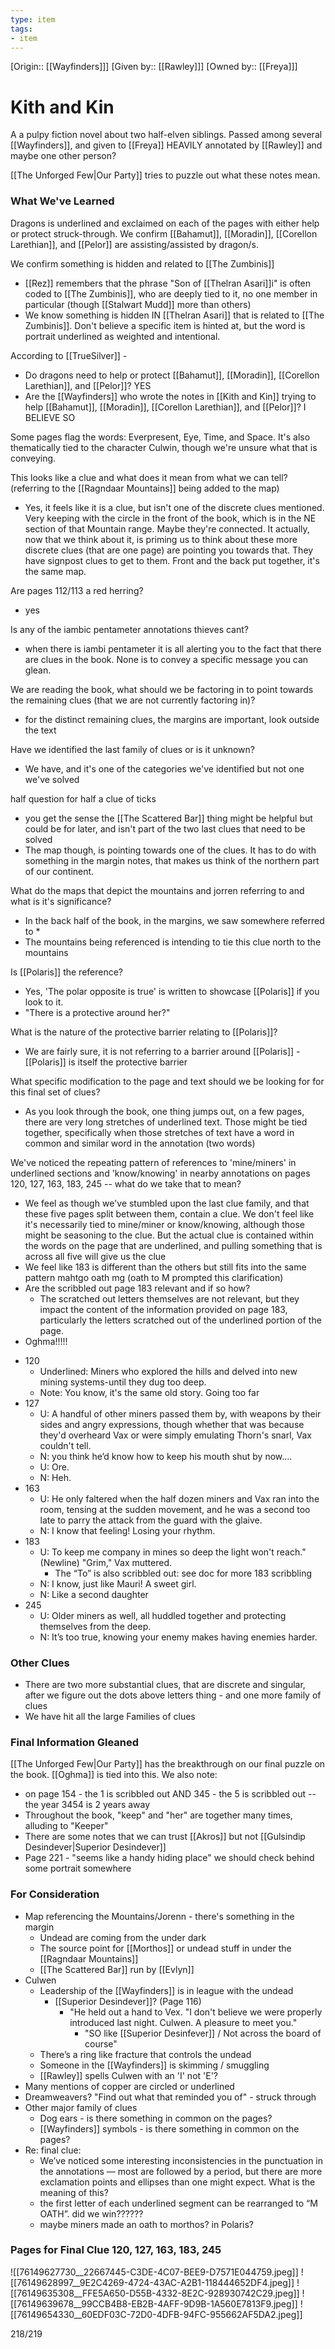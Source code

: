 ```yaml
---
type: item
tags:
- item
---
```

[Origin:: [[Wayfinders]]]
[Given by:: [[Rawley]]]
[Owned by:: [[Freya]]]

# Kith and Kin 
A a pulpy fiction novel about two half-elven siblings. Passed among several [[Wayfinders]], and given to [[Freya]] HEAVILY annotated by [[Rawley]] and maybe one other person? 

[[The Unforged Few|Our Party]] tries to puzzle out what these notes mean. 

### What We've Learned

Dragons is underlined and exclaimed on each of the pages with either help or protect struck-through. We confirm [[Bahamut]], [[Moradin]], [[Corellon Larethian]], and [[Pelor]] are assisting/assisted by dragon/s. 

We confirm something is hidden and related to [[The Zumbinis]]
* [[Rez]] remembers that the phrase  "Son of [[Thelran Asari]]i" is often coded to [[The Zumbinis]], who are deeply tied to it, no one member in particular (though [[Stalwart Mudd]] more than others)
* We know something is hidden IN [[Thelran Asari]] that is related to [[The Zumbinis]]. Don't believe a specific item is hinted at, but the word is portrait underlined as weighted and intentional. 

According to [[TrueSilver]] -
* Do dragons need to help or protect [[Bahamut]], [[Moradin]], [[Corellon Larethian]], and [[Pelor]]? YES
* Are the [[Wayfinders]] who wrote the notes in [[Kith and Kin]] trying to help [[Bahamut]], [[Moradin]], [[Corellon Larethian]], and [[Pelor]]? I BELIEVE SO

Some pages flag the words: Everpresent, Eye, Time, and Space. It's also thematically tied to the character Culwin, though we're unsure what that is conveying. 

This looks like a clue and what does it mean from what we can tell? (referring to the [[Ragndaar Mountains]] being added to the map)
* Yes, it feels like it is a clue, but isn't one of the discrete clues mentioned. Very keeping with the circle in the front of the book, which is in the NE section of that Mountain range. Maybe they're connected. It actually, now that we think about it, is priming us to think about these more discrete clues (that are one page) are pointing you towards that. They have signpost clues to get to them. Front and the back put together, it's the same map. 

Are pages 112/113 a red herring?
* yes 

Is any of the iambic pentameter annotations thieves cant?
* when there is iambi pentameter it is all alerting you to the fact that there are clues in the book. None is to convey a specific message you can glean.

We are reading the book, what should we be factoring in to point towards the remaining clues (that we are not currently factoring in)?
* for the distinct remaining clues, the margins are important, look outside the text

Have we identified the last family of clues or is it unknown?
* We have, and it's one of the categories we've identified but not one we've solved

half question for half a clue of ticks
* you get the sense the [[The Scattered Bar]] thing might be helpful but could be for later, and isn't part of the two last clues that need to be solved
* The map though, is pointing towards one of the clues. It has to do with something in the margin notes, that makes us think of the northern part of our continent.

What do the maps that depict the mountains and jorren referring to and what is it's significance? 
* In the back half of the book, in the margins, we saw somewhere referred to *
* The mountains being referenced is intending to tie this clue north to the mountains 

Is [[Polaris]] the reference?
* Yes, 'The polar opposite is true' is written to showcase [[Polaris]] if you look to it. 
* "There is a protective around her?" 

What is the nature of the protective barrier relating to [[Polaris]]? 
* We are fairly sure, it is not referring to a barrier around [[Polaris]] - [[Polaris]] is itself the protective barrier

What specific modification to the page and text should we be looking for for this final set of clues?
* As you look through the book, one thing jumps out, on a few pages, there are very long stretches of underlined text. Those might be tied together, specifically when those stretches of text have a word in common and similar word in the annotation (two words)

We've noticed the repeating pattern of references to 'mine/miners' in underlined sections and  'know/knowing' in nearby annotations on pages 120, 127, 163, 183, 245 -- what do we take that to mean?
* We feel as though we've stumbled upon the last clue family, and that these five pages split between them, contain a clue. We don't feel like it's necessarily tied to mine/miner or know/knowing, although those might be seasoning to the clue. But the actual clue is contained within the words on the page that are underlined, and pulling something that is across all five will give us the clue 
* We feel like 183 is different than the others but still fits into the same pattern
mahtgo oath mg (oath to M prompted this clarification)
* Are the scribbled out page 183 relevant and if so how?
	* The scratched out letters themselves are not relevant, but they impact the content of the information provided on page 183, particularly the letters scratched out of the underlined portion of the page.
* Oghma!!!!! 


- 120
	- Underlined: Miners who explored the hills and delved into new mining systems-until they dug too deep.
	- Note: You know, it's the same old story. Going too far
- 127
	- U: A handful of other miners passed them by, with weapons by their sides and angry expressions, though whether that was because they'd overheard Vax or were simply emulating Thorn's snarl, Vax couldn't tell.
	- N: you think he’d know how to keep his mouth shut by now….
	- U: Ore.
	- N: Heh.
- 163
	- U: He only faltered when the half dozen miners and Vax ran into the room, tensing at the sudden movement, and he was a second too late to parry the attack from the guard with the glaive.
	- N: I know that feeling! Losing your rhythm.
- 183
	- U: To keep me company in mines so deep the light won't reach." (Newline) "Grim," Vax muttered.
		- The “To” is also scribbled out: see doc for more 183 scribbling
	- N: I know, just like Mauri! A sweet girl.
	- N: Like a second daughter
- 245
	- U: Older miners as well, all huddled together and protecting themselves from the deep.
	- N: It’s too true, knowing your enemy makes having enemies harder.

### Other Clues
* There are two more substantial clues, that are discrete and singular, after we figure out the dots above letters thing - and one more family of clues
* We have hit all the large Families of clues 

### Final Information Gleaned
[[The Unforged Few|Our Party]] has the breakthrough on our final puzzle on the book. [[Oghma]] is tied into this. We also note: 
* on page 154 - the 1 is scribbled out AND 345 - the 5 is scribbled out -- the year 3454 is 2 years away
* Throughout the book, "keep" and "her" are together many times, alluding to "Keeper" 
* There are some notes that we can trust [[Akros]] but not [[Gulsindip Desindever|Superior Desindever]]
* Page 221 - "seems like a handy hiding place" we should check behind some portrait somewhere

### For Consideration
* Map referencing the Mountains/Jorenn - there's something in the margin 
	* Undead are coming from the under dark 
	* The source point for [[Morthos]] or undead stuff in under the [[Ragndaar Mountains]] 
	* [[The Scattered Bar]] run by [[Evlyn]]
* Culwen
	* Leadership of the [[Wayfinders]] is in league with the undead
		* [[Superior Desindever]]? (Page 116)
			* "He held out a hand to Vex. "I don't believe we were properly introduced last night. Culwen. A pleasure to meet you." 
				* "SO like [[Superior Desinfever]] / Not across the board of course"
	* There’s a ring like fracture that controls the undead
	* Someone in the [[Wayfinders]] is skimming  / smuggling
	* [[Rawley]] spells Culwen with an 'I' not 'E'?
* Many mentions of copper are circled or underlined
* Dreamweavers? "Find out what that reminded you of" - struck through 
* Other major family of clues
	* Dog ears - is there something in common on the pages? 
	* [[Wayfinders]] symbols - is there something in common on the pages? 
* Re: final clue:
	* We’ve noticed some interesting inconsistencies in the punctuation in the annotations — most are followed by a period, but there are more exclamation points and ellipses than one might expect. What is the meaning of this?
	* the first letter of each underlined segment can be rearranged to “M OATH”. did we win??????
	* maybe miners made an oath to morthos? in Polaris? 


### Pages for Final Clue 120, 127, 163, 183, 245

![[76149627730__22667445-C3DE-4C07-BEE9-D7571E044759.jpeg]]
![[76149628997__9E2C4269-4724-43AC-A2B1-118444652DF4.jpeg]]
![[76149635308__FFE5A650-D55B-4332-8E2C-928930742C29.jpeg]]
![[76149639678__99CCB4B8-EB2B-4AFF-9D9B-1A560E7813F9.jpeg]]
![[76149654330__60EDF03C-72D0-4DFB-94FC-955662AF5DA2.jpeg]]

218/219



